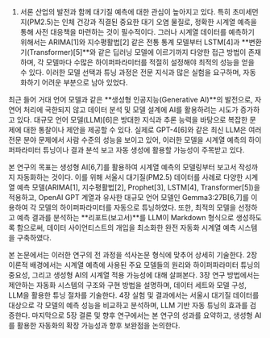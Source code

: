 1. 서론
산업의 발전과 함께 대기질 예측에 대한 관심이 높아지고 있다. 특히 초미세먼지(PM2.5)는 인체 건강과 직결된 중요한 대기 오염 물질로, 정확한 시계열 예측을 통해 사전 대응책을 마련하는 것이 필수적이다. 그러나 시계열 데이터를 예측하기 위해서는 ARIMA[1]와 지수평활법[2] 같은 전통 통계 모델부터 LSTM[4]과 **변환기(Transformer)[5]**와 같은 딥러닝 모델에 이르기까지 다양한 접근 방법이 존재하며, 각 모델마다 수많은 하이퍼파라미터를 적절히 설정해야 최적의 성능을 얻을 수 있다. 이러한 모델 선택과 튜닝 과정은 전문 지식과 많은 실험을 요구하며, 자동화하기 어려운 부분으로 남아 있었다.

최근 들어 거대 언어 모델과 같은 **생성형 인공지능(Generative AI)**의 발전으로, 자연어 처리에 국한되지 않고 데이터 분석 및 모델 설계에 AI를 활용하려는 시도가 증가하고 있다. 대규모 언어 모델(LLM)[6]은 방대한 지식과 추론 능력을 바탕으로 복잡한 문제에 대한 통찰이나 제안을 제공할 수 있다. 실제로 GPT-4[6]와 같은 최신 LLM은 여러 전문 분야 문제에서 사람 수준의 성능을 보이고 있어, 이러한 모델을 시계열 예측의 하이퍼파라미터 튜닝이나 결과 분석 보고 자동 생성에 활용할 가능성이 주목받고 있다.

본 연구의 목표는 생성형 AI[6,7]를 활용하여 시계열 예측의 모델링부터 보고서 작성까지 자동화하는 것이다. 이를 위해 서울시 대기질(PM2.5) 데이터를 사례로 다양한 시계열 예측 모델(ARIMA[1], 지수평활법[2], Prophet[3], LSTM[4], Transformer[5])을 적용하고, OpenAI GPT 계열과 유사한 대규모 언어 모델인 Gemma3:27B[6,7]를 이용하여 각 모델의 하이퍼파라미터를 자동으로 튜닝하였다. 또한, 최적의 모델을 선정하고 예측 결과를 분석하는 **리포트(보고서)**를 LLM이 Markdown 형식으로 생성하도록 함으로써, 데이터 사이언티스트의 개입을 최소화한 완전 자동화 시계열 예측 시스템을 구축하였다.

본 논문에서는 이러한 연구의 전 과정을 석사논문 형식에 맞추어 상세히 기술한다. 2장 이론적 배경에서는 시계열 예측에 사용된 주요 모델들의 원리와 하이퍼파라미터 튜닝의 중요성, 그리고 생성형 AI의 시계열 적용 가능성에 대해 살펴본다. 3장 연구 방법에서는 제안하는 자동화 시스템의 구조와 구현 방법을 설명하며, 데이터 세트와 모델 구성, LLM을 활용한 튜닝 절차를 기술한다. 4장 실험 및 결과에서는 서울시 대기질 데이터를 대상으로 각 모델의 예측 성능을 비교하고 분석하며, LLM 기반 자동 튜닝의 효과를 검증한다. 마지막으로 5장 결론 및 향후 연구에서는 본 연구의 성과를 요약하고, 생성형 AI를 활용한 자동화의 확장 가능성과 향후 보완점을 논의한다.
